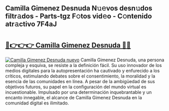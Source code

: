 ## Camilla Gimenez Desnuda N𝚞𝚎vos desn𝚞dos filtr𝚊dos - Parts-tgz F𝚘tos vid𝚎o - C𝚘ntenido atr𝚊ctivo 7F4aJ

# <h2><a href="http://mb0pqj.tromn.icu/?c=Camilla+Gimenez+Desnuda">🔗👉👉👉 Camilla Gimenez Desnuda 🔗🔗</a></h2>

[![Camilla Gimenez Desnuda nuevo](https://i.imgur.com/pEAQMta.gif)](http://mb0pqj.tromn.icu/?c=Camilla+Gimenez+Desnuda)
Camilla Gimenez Desnuda, una persona compleja y esquiva, se resiste a la definición fácil. Su uso innovador de los medios digitales para la autopresentación ha cautivado y enfurecido a los críticos, estimulando debates sobre el consentimiento, la moralidad y la esencia de las comunidades en línea. A pesar de la ambigüedad de sus objetivos futuros, su papel en la configuración del mundo virtual es incuestionable. Impulsado por una determinación inquebrantable y un encanto innegable, el alcance de Camilla Gimenez Desnuda en la comunidad digital es ilimitado.
